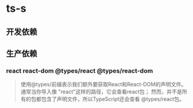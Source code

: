 # ts-s

## 开发依赖

## 生产依赖

### react react-dom @types/react @types/react-dom

> 使用@types/前缀表示我们额外要获取React和React-DOM的声明文件。 通常当你导入像 "react"这样的路径，它会查看react包； 然而，并不是所有的包都包含了声明文件，所以TypeScript还会查看 @types/react包。
